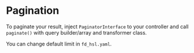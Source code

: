 # Pagination

To paginate your result, inject `PaginatorInterface` to your controller and call `paginate()` with query builder/array and transformer class.

You can change default limit in `fd_hsl.yaml`.